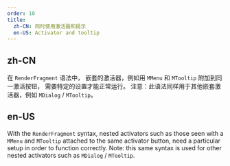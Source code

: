 ```yaml
---
order: 10
title:
  zh-CN: 同时使用激活器和提示
  en-US: Activator and tooltip
---
```


## zh-CN

在 `RenderFragment` 语法中， 嵌套的激活器，例如用 `MMenu` 和 `MTooltip` 附加到同一激活按钮， 需要特定的设置才能正常运行。 注意：此语法同样用于其他嵌套激活器，例如 `MDialog` / `MTooltip`。

## en-US

With the `RenderFragment` syntax, nested activators such as those seen with a `MMenu` and `MTooltip` attached to the same activator button, need a particular setup in order to function correctly. Note: this same syntax is used for other nested activators such as `MDialog` / `MTooltip`.
